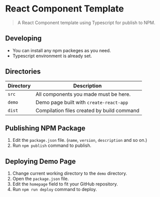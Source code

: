 # React Component Template

> A React Component template using Typescript for publish to NPM.

## Developing

- You can install any npm packeges as you need.
- Typescript environment is already set.

## Directories

| Directory | Description                                |
| --------- | ------------------------------------------ |
| `src`     | All components you made must be here.      |
| `demo`    | Demo page built with `create-react-app`    |
| `dist`    | Compilation files created by build command |

## Publishing NPM Package

1. Edit the `package.json` file. (`name`, `version`, `description` and so on.)
2. Run `npm publish` command to publish.

## Deploying Demo Page

1. Change current working directory to the `demo` directory.
2. Open the `package.json` file.
3. Edit the `homepage` field to fit your GitHub repository.
4. Run `npm run deploy` command to deploy.
